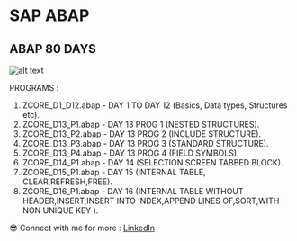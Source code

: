 # SAP ABAP
## ABAP 80 DAYS 
![alt text](https://drive.google.com/uc?export=view&id=1W9hk4GUpAMvg3o8nYdxW3p9JJBtacKTy)

PROGRAMS : 

1. ZCORE_D1_D12.abap - DAY 1 TO DAY 12 (Basics, Data types, Structures etc).
2. ZCORE_D13_P1.abap - DAY 13 PROG 1 (NESTED STRUCTURES).
3. ZCORE_D13_P2.abap - DAY 13 PROG 2 (INCLUDE STRUCTURE).
4. ZCORE_D13_P3.abap - DAY 13 PROG 3 (STANDARD STRUCTURE).
5. ZCORE_D13_P4.abap - DAY 13 PROG 4 (FIELD SYMBOLS).
6. ZCORE_D14_P1.abap - DAY 14 (SELECTION SCREEN TABBED BLOCK).
7. ZCORE_D15_P1.abap - DAY 15 (INTERNAL TABLE, CLEAR,REFRESH,FREE).
8. ZCORE_D16_P1.abap - DAY 16 (INTERNAL TABLE WITHOUT HEADER,INSERT,INSERT INTO INDEX,APPEND LINES OF,SORT,WITH NON UNIQUE KEY ).



😎 Connect with me for more  : 
[LinkedIn](https://www.linkedin.com/in/rahulpillai200010)
